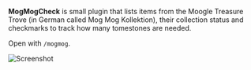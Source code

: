 **MogMogCheck** is small plugin that lists items from the Moogle Treasure Trove (in German called Mog Mog Kollektion), their collection status and checkmarks to track how many tomestones are needed.

Open with `/mogmog`.

![Screenshot](https://github.com/Haselnussbomber/MogMogCheck/assets/96642047/dfc95ad1-aca6-4344-94e0-3b2fc37c026c)
